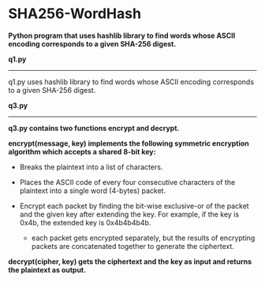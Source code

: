 # SHA256-WordHash
**Python program that uses hashlib library to find words whose ASCII encoding corresponds to a given SHA-256 digest.**



**q1.py**
________________
q1.py uses hashlib library to find words whose ASCII encoding corresponds to a given SHA-256 digest.









**q3.py** 
________________
**q3.py contains two functions encrypt and decrypt.** 

**encrypt(message, key) implements the following symmetric encryption algorithm which accepts a shared 8-bit key:**

  - Breaks the plaintext into a list of characters.
  
  
  - Places the ASCII code of every four consecutive characters of the plaintext into a single word (4-bytes) packet.
  
  
  - Encrypt each packet by finding the bit-wise exclusive-or of the packet and the given key after extending the key. For example, if the key is 0x4b, the extended key is 0x4b4b4b4b.
  
      - each packet gets encrypted separately, but the results of encrypting packets are concatenated together to generate the ciphertext.
    
 **decrypt(cipher, key) gets the ciphertext and the key as input and returns the plaintext as output.**
  
  
  
